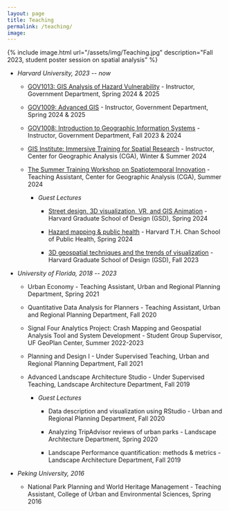 ```yaml
---
layout: page
title: Teaching
permalink: /teaching/
image:
---
```

<!--
# Title 1
## Title 2
### Title3

 Bullet list:
* Start a line with an asterisk
* Food
  * Fruits
    * Oranges

Teaching is arguably the most impactful part of my graduate training.
I love teaching introductory statistics!

The following are the classes I have TA-ed for at UC Santa Cruz.
If you're a TA and would like access to any of my slides or materials, please contact me. -->



<!-- to add image to this page, do as below -->
{% include image.html url="/assets/img/Teaching.jpg" description="Fall 2023, student poster session on spatial analysis" %}

<!--  to add link to text, do : [Link text Here](https://link-url-here.org) -->
* *Harvard University, 2023 -- now*

    * [GOV1013: GIS Analysis of Hazard Vulnerability](https://gis.harvard.edu/gov-1013-gis-analysis-hazard-vulnerability) - Instructor, Government Department,  Spring 2024 & 2025
    
       <!-- * Student work case: [Samoa Community Vulnerability Index](https://storymaps.arcgis.com/stories/cfa5e7d7ca7e4298a7df78245034aa0b), by Jennifer Powley, May 2024-->

    * [GOV1009: Advanced GIS](https://gis.harvard.edu/gov-1009-advanced-geographical-information-systems-workshop-4) - Instructor, Government Department, Spring 2024 & 2025

    * [GOV1008: Introduction to Geographic Information Systems](https://gis.harvard.edu/gov-1008-introduction-geographic-information-systems-4) - Instructor, Government Department, Fall 2023 & 2024
 
        <!-- * Student work case: [Extra-political Influences on COVID-19 Vaccination Coverage](https://storymaps.arcgis.com/stories/c4937fe055ed49229979fed984ec3894), by Aiden J. Taylor, December 2023-->

    * [GIS Institute: Immersive Training for Spatial Research](https://gis.harvard.edu/gis-institute) - Instructor, Center for Geographic Analysis (CGA), Winter & Summer 2024

    * [The Summer Training Workshop on Spatiotemporal Innovation](https://projects.iq.harvard.edu/chinadatalab/event/summer-workshop-spatiotemporal-innovation-0) - Teaching Assistant, Center for Geographic Analysis (CGA), Summer 2024
 
        * *Guest Lectures*
   
            * [Street design, 3D visualization, VR, and GIS Animation](https://gis.harvard.edu/event/urban-street-design-3d-geospatial-modeling-gis-analysis-visualization-about-networks-and) - Harvard Graduate School of Design (GSD), Spring 2024
         
            * [Hazard mapping \& public health](https://gis.harvard.edu/event/spatial-analysis-hazard-mapping-public-health) - Harvard T.H. Chan School of Public Health, Spring 2024
          
            * [3D geospatial techniques and the trends of visualization](https://gis.harvard.edu/event/3d-geospatial-techniques-and-trends-visualization) - Harvard Graduate School of Design (GSD), Fall 2023
        
* *University of Florida, 2018 -- 2023*

    * Urban Economy - Teaching Assistant, Urban and Regional Planning Department, Spring 2021

    * Quantitative Data Analysis for Planners - Teaching Assistant, Urban and Regional Planning Department, Fall 2020
 
    * Signal Four Analytics Project: Crash Mapping and Geospatial Analysis Tool and System Development - Student Group Supervisor, UF GeoPlan Center, Summer 2022-2023

    * Planning and Design I - Under Supervised Teaching, Urban and Regional Planning Department, Fall 2021

    * Advanced Landscape Architecture Studio - Under Supervised Teaching, Landscape Architecture Department, Fall 2019
 
        * *Guest Lectures*
     
            * Data description and visualization using RStudio - Urban and Regional Planning Department, Fall 2020
         
            * Analyzing TripAdvisor reviews of urban parks - Landscape Architecture Department, Spring 2020
         
            * Landscape Performance quantification: methods \& metrics - Landscape Architecture Department, Fall 2019

* *Peking University, 2016*

    * National Park Planning and World Heritage Management - Teaching Assistant, College of Urban and Environmental Sciences, Spring 2016
